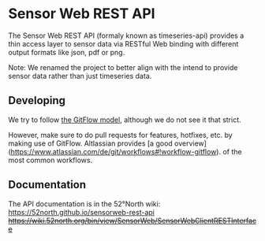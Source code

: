 # Sensor Web REST API
The Sensor Web REST API (formaly known as timeseries-api) provides a thin 
access layer to sensor data via RESTful Web binding with different output 
formats like json, pdf or png.

Note: We renamed the project to better align with the intend to provide 
sensor data rather than just timeseries data. 

## Developing
We try to follow [the GitFlow model](http://nvie.com/posts/a-successful-git-branching-model/), 
although we do not see it that strict. 

However, make sure to do pull requests for features, hotfixes, etc. by
making use of GitFlow. Altlassian provides [a good overview]
(https://www.atlassian.com/de/git/workflows#!workflow-gitflow). of the 
most common workflows.

## Documentation
The API documentation is in the 52°North wiki:
https://52north.github.io/sensorweb-rest-api
~~https://wiki.52north.org/bin/view/SensorWeb/SensorWebClientRESTInterface~~
